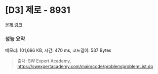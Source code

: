 # [D3] 제로 - 8931 

[문제 링크](https://swexpertacademy.com/main/code/problem/problemDetail.do?contestProbId=AW5jBWLq7jwDFATQ) 

### 성능 요약

메모리: 101,696 KB, 시간: 470 ms, 코드길이: 537 Bytes



> 출처: SW Expert Academy, https://swexpertacademy.com/main/code/problem/problemList.do